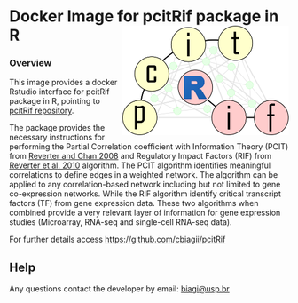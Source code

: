 # Docker Image for pcitRif package in R <img src="logo.png" align="right" width="300" />

### Overview
This image provides a docker Rstudio interface for pcitRif package in R, pointing to [pcitRif repository](https://github.com/cbiagii/pcitRif).

The package provides the necessary instructions for performing the Partial Correlation coefficient with Information Theory (PCIT) from [Reverter and Chan 2008](https://doi.org/10.1093/bioinformatics/btn482) and Regulatory Impact Factors (RIF) from [Reverter et al. 2010](https://doi.org/10.1093/bioinformatics/btq051) algorithm. The PCIT algorithm identifies meaningful correlations to define edges in a weighted network. The algorithm can be applied to any correlation-based network including but not limited to gene co-expression networks. While the RIF algorithm identify critical transcript factors (TF) from gene expression data. These two algorithms when combined provide a very relevant layer of information for gene expression studies (Microarray, RNA-seq and single-cell RNA-seq data).

For further details access https://github.com/cbiagii/pcitRif

## Help
<p>Any questions contact the developer by email: <a href="#">biagi@usp.br</a></p>

